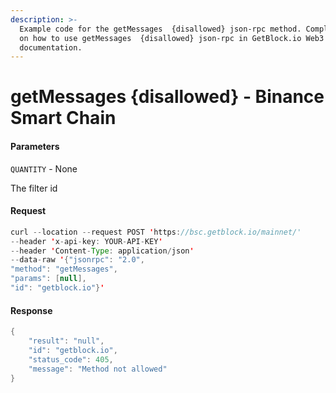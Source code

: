 ```yaml
---
description: >-
  Example code for the getMessages  {disallowed} json-rpc method. Сomplete guide
  on how to use getMessages  {disallowed} json-rpc in GetBlock.io Web3
  documentation.
---
```


# getMessages {disallowed} - Binance Smart Chain

#### Parameters

`QUANTITY` - None

The filter id

#### Request

```java
curl --location --request POST 'https://bsc.getblock.io/mainnet/' 
--header 'x-api-key: YOUR-API-KEY' 
--header 'Content-Type: application/json' 
--data-raw '{"jsonrpc": "2.0",
"method": "getMessages",
"params": [null],
"id": "getblock.io"}'
```

#### Response

```java
{
    "result": "null",
    "id": "getblock.io",
    "status_code": 405,
    "message": "Method not allowed"
}
```
